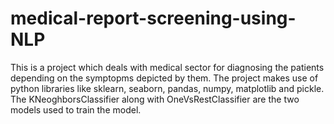 # medical-report-screening-using-NLP
This is a project which deals with medical sector for diagnosing the patients depending on the symptopms depicted by them. 
The project makes use of python libraries like sklearn, seaborn, pandas, numpy, matplotlib and pickle.
The KNeoghborsClassifier along with OneVsRestClassifier are the two models used to train the model.
